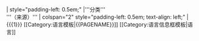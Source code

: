 | style="padding-left: 0.5em;" |'''分类'''<br>'''（来源）'''
| colspan="2" style="padding-left: 0.5em; text-align: left;" | {{{1}}}<noinclude>
[[Category:语言模板|{{PAGENAME}}]]
[[Category:语言信息框模板|语言]]
</noinclude>
